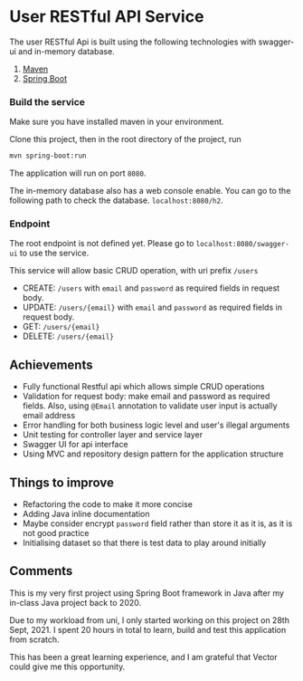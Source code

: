 User RESTful API Service
==================

The user RESTful Api is built using the following technologies with swagger-ui and in-memory database. 

1. [Maven](https://maven.apache.org/)
1. [Spring Boot](https://spring.io/projects/spring-boot)

### Build the service
Make sure you have installed maven in your environment. 

Clone this project, then in the root directory of the project, run
```bash
mvn spring-boot:run
```
The application will run on port `8080`.

The in-memory database also has a web console enable. You can go to the following path to check the database.
`localhost:8080/h2`.

### Endpoint

The root endpoint is not defined yet. Please go to `localhost:8080/swagger-ui` to use the service.

This service will allow basic CRUD operation, with uri prefix `/users`

* CREATE: `/users` with `email` and `password` as required fields in request body.
* UPDATE: `/users/{email}` with `email` and `password` as required fields in request body.
* GET: `/users/{email}`
* DELETE: `/users/{email}` 

## Achievements

* Fully functional Restful api which allows simple CRUD operations
* Validation for request body: make email and password as required fields. Also, using `@Email` annotation to validate user input is actually email address
* Error handling for both business logic level and user's illegal arguments
* Unit testing for controller layer and service layer
* Swagger UI for api interface
* Using MVC and repository design pattern for the application structure

## Things to improve

* Refactoring the code to make it more concise
* Adding Java inline documentation
* Maybe consider encrypt `password` field rather than store it as it is, as it is not good practice 
* Initialising dataset so that there is test data to play around initially


## Comments

This is my very first project using Spring Boot framework in Java after my in-class Java project back to 2020. 

Due to my workload from uni, I only started working on this project on 28th Sept, 2021. I spent 20 hours in total to learn, build and test this application from scratch.

This has been a great learning experience, and I am grateful that Vector could give me this opportunity. 

